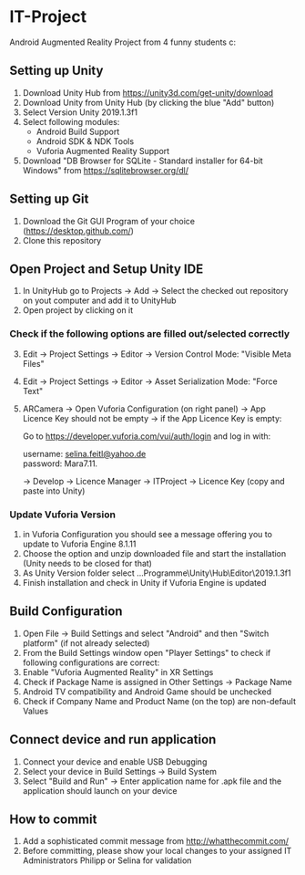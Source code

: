 # IT-Project
Android Augmented Reality Project from 4 funny students c:

## Setting up Unity
1. Download Unity Hub from https://unity3d.com/get-unity/download
2. Download Unity from Unity Hub (by clicking the blue "Add" button)
3. Select Version Unity 2019.1.3f1
4. Select following modules:
    - Android Build Support 
    - Android SDK & NDK Tools
    - Vuforia Augmented Reality Support
5. Download "DB Browser for SQLite - Standard installer for 64-bit Windows" from https://sqlitebrowser.org/dl/
    
## Setting up Git
1. Download the Git GUI Program of your choice (https://desktop.github.com/)
2. Clone this repository

## Open Project and Setup Unity IDE
1. In UnityHub go to Projects -> Add -> Select the checked out repository on yout computer and add it to UnityHub
2. Open project by clicking on it

### Check if the following options are filled out/selected correctly
3. Edit -> Project Settings -> Editor -> Version Control Mode: "Visible Meta Files"
4. Edit -> Project Settings -> Editor -> Asset Serialization Mode: "Force Text"
5. ARCamera -> Open Vuforia Configuration (on right panel) -> App Licence Key should not be empty
-> if the App Licence Key is empty: 

    Go to https://developer.vuforia.com/vui/auth/login and log in with:
    
    username: selina.feitl@yahoo.de    
    password: Mara7.11.
    
    -> Develop -> Licence Manager -> ITProject -> Licence Key (copy and paste into Unity)
    
### Update Vuforia Version
1. in Vuforia Configuration you should see a message offering you to update to Vuforia Engine 8.1.11
2. Choose the option and unzip downloaded file and start the installation (Unity needs to be closed for that)
3. As Unity Version folder select ...Programme\Unity\Hub\Editor\2019.1.3f1 
4. Finish installation and check in Unity if Vuforia Engine is updated
    
## Build Configuration
1. Open File -> Build Settings and select "Android" and then "Switch platform" (if not already selected)
2. From the Build Settings window open "Player Settings" to check if following configurations are correct:
3. Enable "Vuforia Augmented Reality" in XR Settings
4. Check if Package Name is assigned in Other Settings -> Package Name
5. Android TV compatibility and Android Game should be unchecked
6. Check if Company Name and Product Name (on the top) are non-default Values 

## Connect device and run application
1. Connect your device and enable USB Debugging
2. Select your device in Build Settings -> Build System
3. Select "Build and Run" -> Enter application name for .apk file and the application should launch on your device

## How to commit
1. Add a sophisticated commit message from http://whatthecommit.com/
2. Before committing, please show your local changes to your assigned IT Administrators Philipp or Selina for validation
